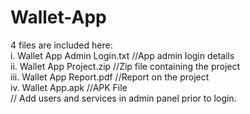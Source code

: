 # Wallet-App<br>
4 files are included here:<br>
i. Wallet App Admin Login.txt //App admin login details<br>
ii. Wallet App Project.zip //Zip file containing the project<br>
iii. Wallet App Report.pdf //Report on the project<br>
iv. Wallet App.apk //APK File<br>
// Add users and services in admin panel prior to login.
